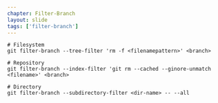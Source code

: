 ```yaml
---
chapter: Filter-Branch
layout: slide
tags: ['filter-branch']
---
```


	# Filesystem
	git filter-branch --tree-filter 'rm -f <filenamepattern>' <branch>

	# Repository
	git filter-branch --index-filter 'git rm --cached --ginore-unmatch <filename>' <branch>

	# Directory
	git filter-branch --subdirectory-filter <dir-name> -- --all